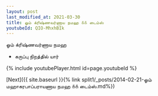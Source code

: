 ```yaml
---
layout: post
last_modified_at: 2021-03-30
title: ஓம் க்ரிஷ்ணவர்ணாய நமஹ ௧௧ டைம்ஸ்
youtubeId: QIO-MhxhBIk
---
```

 
 
 ஓம் க்ரிஷ்ணவர்ணாய நமஹ  
 
 -  கருப்பு நிறத்தில் யார் 
 
  
 
  
 
 
 
 
 
 


{% include youtubePlayer.html id=page.youtubeId %}
 
[Next]({{ site.baseurl }}{% link  split1/_posts/2014-02-21-ஓம் மஹாகரபாப்பராயணாய நமஹ ௧௧ டைம்ஸ்.md%})
 
